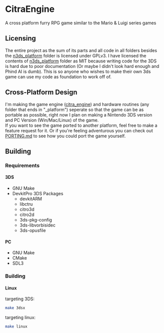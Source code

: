 # CitraEngine
A cross platform furry RPG game similar to the Mario &amp; Luigi series games

## Licensing
The entire project as the sum of its parts and all code in all folders besides the [n3ds_platform](n3ds_platform/) folder is licensed under GPLv3. I have licensed the contents of [n3ds_platform](n3ds_platform/) folder as MIT because writing code for the 3DS is hard due to poor documentation (Or maybe I didn't look hard enough and Phind AI is dumb). This is so anyone who wishes to make their own 3ds game can use my code as foundation to work off of.

## Cross-Platform Design
I'm making the game engine ([citra_engine](citra_engine/)) and hardware routines (any folder that ends in "_platform") seperate so that the game can be as portable as possible,
right now I plan on making a Nintendo 3DS version and PC Version (Win/Mac/Linux) of the game.
</br>
If you want to see the game ported to another platform, feel free to make a feature request for it. Or if you're feeling adventurous you can check out [PORTING.md](PORTING.md) to see how you could port the game yourself.

## Building
### Requirements
#### 3DS
- GNU Make
- DevkitPro 3DS Packages
    - devkitARM
    - libctru
    - citro3d
    - citro2d
    - 3ds-pkg-config
    - 3ds-libvorbisidec
    - 3ds-opusfile

#### PC
- GNU Make
- CMake
- SDL3 

### Building

#### Linux

targeting 3DS:
```sh
make 3dsx
```

targeting linux:
```sh
make linux
```
